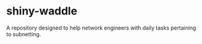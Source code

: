 # shiny-waddle

A repository designed to help network engineers with daily tasks pertaining to subnetting.

